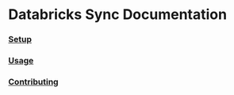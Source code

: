 # Databricks Sync Documentation

   ### [Setup](https://github.com/databrickslabs/databricks-sync/blob/master/docs/setup.md)
   ### [Usage](https://github.com/databrickslabs/databricks-sync/blob/master/docs/usage.md)
   ### [Contributing](https://github.com/databrickslabs/databricks-sync/blob/master/docs/contributing.md)

